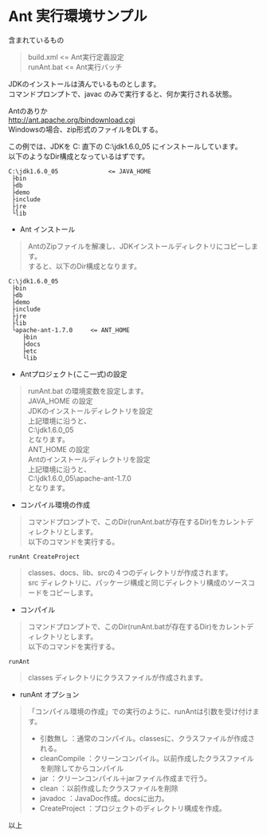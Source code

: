 Ant 実行環境サンプル
================

含まれているもの  
> build.xml       <= Ant実行定義設定  
> runAnt.bat      <= Ant実行バッチ  
  
  
JDKのインストールは済んでいるものとします。  
コマンドプロンプトで、javac のみで実行すると、何か実行される状態。  
  
Antのありか  
http://ant.apache.org/bindownload.cgi  
Windowsの場合、zip形式のファイルをDLする。  

この例では、JDKを C: 直下の C:\jdk1.6.0_05 にインストールしています。  
以下のようなDir構成となっているはずです。  

    C:\jdk1.6.0_05              <= JAVA_HOME  
     ├bin  
     ├db  
     ├demo  
     ├include  
     ├jre  
     └lib  
  
  
- Ant インストール  
> AntのZipファイルを解凍し、JDKインストールディレクトリにコピーします。  
> すると、以下のDir構成となります。  

    C:\jdk1.6.0_05  
     ├bin  
     ├db  
     ├demo  
     ├include  
     ├jre  
     ├lib  
     └apache-ant-1.7.0     <= ANT_HOME  
        ├bin  
        ├docs  
        ├etc  
        └lib  

  
  
- Antプロジェクト(ここ一式)の設定  
> runAnt.bat の環境変数を設定します。  
> JAVA_HOME の設定  
>     JDKのインストールディレクトリを設定  
>     上記環境に沿うと、  
>         C:\jdk1.6.0_05  
>     となります。  
> ANT_HOME の設定  
>     Antのインストールディレクトリを設定  
>     上記環境に沿うと、  
>         C:\jdk1.6.0_05\apache-ant-1.7.0  
>     となります。  
  
  
- コンパイル環境の作成  
> コマンドプロンプトで、このDir(runAnt.batが存在するDir)をカレントディレクトリとします。  
> 以下のコマンドを実行する。  
  
    runAnt CreateProject  
  
> classes、docs、lib、srcの４つのディレクトリが作成されます。  
> src ディレクトリに、パッケージ構成と同じディレクトリ構成のソースコードをコピーします。  
  

- コンパイル  
> コマンドプロンプトで、このDir(runAnt.batが存在するDir)をカレントディレクトリとします。  
> 以下のコマンドを実行する。  
  
    runAnt  
  
> classes ディレクトリにクラスファイルが作成されます。  
  
- runAnt オプション  
> 「コンパイル環境の作成」での実行のように、runAntは引数を受け付けます。  
> - 引数無し      ：通常のコンパイル。classesに、クラスファイルが作成される。  
> - cleanCompile  ：クリーンコンパイル。以前作成したクラスファイルを削除してからコンパイル  
> - jar           ：クリーンコンパイル＋jarファイル作成まで行う。  
> - clean         ：以前作成したクラスファイルを削除  
> - javadoc       ：JavaDoc作成。docsに出力。  
> - CreateProject ：プロジェクトのディレクトリ構成を作成。  
  
  
以上  


